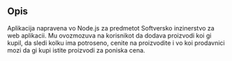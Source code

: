 ## Opis

Aplikacija napravena vo Node.js za predmetot Softversko inzinerstvo za web aplikacii. Mu ovozmozuva na korisnikot da dodava proizvodi koi gi kupil, da sledi kolku ima potroseno, cenite na proizvodite i vo koi prodavnici mozi da gi kupi istite proizvodi za poniska cena.
